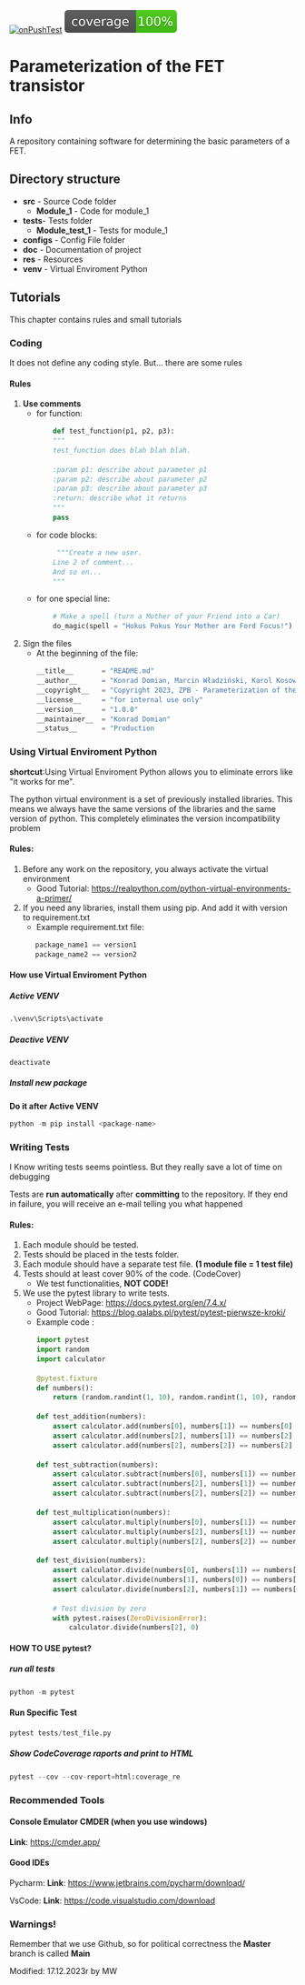 [![onPushTest](https://github.com/KonradKacperDomian/ZPB_FET/actions/workflows/onPushTest.yml/badge.svg)](https://github.com/KonradKacperDomian/ZPB_FET/actions/workflows/onPushTest.yml)
![coverage badge](./coverage.svg)
# Parameterization of the FET transistor

## Info
A repository containing software for determining the basic parameters of a FET.

## Directory structure

* **src**  - Source Code folder
    * **Module_1** - Code for module_1
* **tests**- Tests folder
    * **Module_test_1** - Tests for module_1
* **configs** - Config File folder
* **doc**  - Documentation of project
* **res**  - Resources 
* **venv** - Virtual Enviroment Python

## Tutorials
This chapter contains rules and small tutorials

### Coding
It does not define any coding style. But... there are some rules

#### Rules
1. **Use comments**
    * for function:
        ```python
            def test_function(p1, p2, p3):
            """
            test_function does blah blah blah.

            :param p1: describe about parameter p1
            :param p2: describe about parameter p2
            :param p3: describe about parameter p3
            :return: describe what it returns
            """ 
            pass
        ```
    * for code blocks:
        ```python
             """Create a new user.
            Line 2 of comment...
            And so on... 
            """
        ```
    * for one special line:
        ```python
            # Make a spell (turn a Mother of your Friend into a Car)
            do_magic(spell = "Hokus Pokus Your Mother are Ford Focus!")
        ```
2. Sign the files
    * At the beginning of the file:
        ```python
        __title__       = "README.md"                                                               # file/module name
        __author__      = "Konrad Domian, Marcin Władziński, Karol Kosowski, Maciej Mikulski"       # all of us
        __copyright__   = "Copyright 2023, ZPB - Parameterization of the FET transistor team"       # copyrights
        __license__     = "for internal use only"                                                   # licence
        __version__     = "1.0.0"                                                                   # version (can be a date)
        __maintainer__  = "Konrad Domian"                                                           # Who works at that specifc file
        __status__      = "Production
        ```


### Using Virtual Enviroment Python
**shortcut**:Using Virtual Enviroment Python allows you to eliminate errors like "it works for me".

The python virtual environment is a set of previously installed libraries. This means we always have the same versions of the libraries and the same version of python. This completely eliminates the version incompatibility problem

#### Rules:
1. Before any work on the repository, you always activate the virtual environment
    * Good Tutorial: https://realpython.com/python-virtual-environments-a-primer/
2. If you need any libraries, install them using pip. And add it with version to requirement.txt
     * Example requirement.txt file:
     ```python
        package_name1 == version1
        package_name2 == version2
     ```

#### How use Virtual Enviroment Python

##### Active VENV
``` python
.\venv\Scripts\activate
```
##### Deactive VENV
``` python
deactivate
```
##### Install new package
**Do it after Active VENV**
``` python
python -m pip install <package-name>
```


### Writing Tests
I Know writing tests seems pointless. But they really save a lot of time on debugging

Tests are **run automatically** after **committing** to the repository. If they end in failure, you will receive an e-mail telling you what happened

#### Rules:
1. Each module should be tested. 
2. Tests should be placed in the tests folder.
3. Each module should have a separate test file. **(1 module file = 1 test file)**
3. Tests should at least cover 90% of the code. (CodeCover)
    * We test functionalities, **NOT CODE!**
4. We use the pytest library to write tests.
    * Project WebPage: https://docs.pytest.org/en/7.4.x/
    * Good Tutorial: https://blog.qalabs.pl/pytest/pytest-pierwsze-kroki/
    * Example code :
        ``` python
        import pytest
        import random
        import calculator

        @pytest.fixture
        def numbers():
            return (random.randint(1, 10), random.randint(1, 10), random.random.randint(1, 10))

        def test_addition(numbers):
            assert calculator.add(numbers[0], numbers[1]) == numbers[0] + numbers[1]
            assert calculator.add(numbers[2], numbers[1]) == numbers[2] + numbers[1]
            assert calculator.add(numbers[2], numbers[2]) == numbers[2] + numbers[2]

        def test_subtraction(numbers):
            assert calculator.subtract(numbers[0], numbers[1]) == numbers[0] - numbers[1]
            assert calculator.subtract(numbers[2], numbers[1]) == numbers[2] - numbers[1]
            assert calculator.subtract(numbers[2], numbers[2]) == numbers[2] - numbers[2]

        def test_multiplication(numbers):
            assert calculator.multiply(numbers[0], numbers[1]) == numbers[0] * numbers[1]
            assert calculator.multiply(numbers[2], numbers[1]) == numbers[2] * numbers[1]
            assert calculator.multiply(numbers[2], numbers[2]) == numbers[2] * numbers[1]

        def test_division(numbers):
            assert calculator.divide(numbers[0], numbers[1]) == numbers[0]/numbers[1]
            assert calculator.divide(numbers[1], numbers[0]) == numbers[1]/numbers[0]
            assert calculator.divide(numbers[2], numbers[1]) == numbers[2]/numbers[1]

            # Test division by zero
            with pytest.raises(ZeroDivisionError):
                calculator.divide(numbers[2], 0)
        ```

#### HOW TO USE pytest?
##### run all tests
``` python
python -m pytest
```
#### Run Specific Test
``` python
pytest tests/test_file.py
```
##### Show CodeCoverage raports and print to HTML
``` python
pytest --cov --cov-report=html:coverage_re
```

### Recommended Tools

#### Console Emulator CMDER (when you use windows)
**Link**: https://cmder.app/

#### Good IDEs
Pycharm:
**Link**: https://www.jetbrains.com/pycharm/download/

VsCode:
**Link**: https://code.visualstudio.com/download

### **Warnings!**
Remember that we use Github, so for political correctness the **Master** branch is called **Main**

Modified: 17.12.2023r by MW
